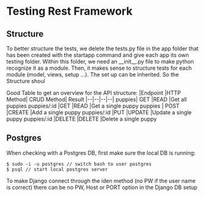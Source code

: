 # Testing Rest Framework

## Structure
To better structure the tests, we delete the tests.py file in the app folder that has been created with the startapp command and give each app its own testing folder. Within this folder, we need an \_\_init__.py file to make python recognize it as a module. Then, it makes sense to structure tests for each module (model, views, setup ...). The set up can be inherited. So the Structure shoul 

Good Table to get an overview for the API structure:
|Endpoint 	|HTTP Method| 	CRUD Method| 	Result
|--|--|--|--|
puppies| 	GET 	|READ 	|Get all puppies
puppies/:id 	|GET 	|READ 	|Get a single puppy
puppies |	POST 	|CREATE 	|Add a single puppy
puppies/:id 	|PUT 	|UPDATE 	|Update a single puppy
puppies/:id 	|DELETE 	|DELETE 	|Delete a single puppy

## Postgres
When checking with a Postgres DB, first make sure the local DB is running:

    $ sudo -i -u postgres // switch bash to user postgres
    $ psql // start local postgres server

To make Django connect through the iden method (no PW if the user name is correct) there can be no PW, Host or PORT option in the Django DB setup
<!--stackedit_data:
eyJoaXN0b3J5IjpbNDIxOTIzNzcwLC0xOTU2ODE0NDY3LDYxND
Q1OTcwNiwtNzQ4ODE1OTFdfQ==
-->